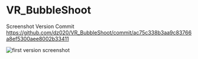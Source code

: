 # VR_BubbleShoot

Screenshot Version Commit https://github.com/dz020/VR_BubbleShoot/commit/ac75c338b3aa9c83766a8ef5300aee8002b33411

![first version screenshot](http://dominikzinser.com/img/vr_game.jpg)
